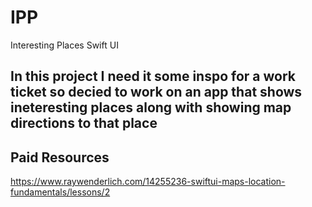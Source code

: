 # IPP

Interesting Places Swift UI 
## In this project I need it some inspo for a work ticket  so decied to work on an app that shows ineteresting places along with showing map directions to that place 

## Paid  Resources 
https://www.raywenderlich.com/14255236-swiftui-maps-location-fundamentals/lessons/2
